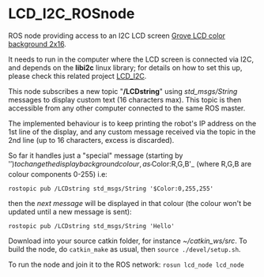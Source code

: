 # LCD_I2C_ROSnode
ROS node providing access to an I2C LCD screen [Grove LCD color background 2x16](https://www.seeedstudio.com/Grove-LCD-RGB-Backlight.html). 

It needs to run in the computer where the LCD screen is connected via I2C, and depends on the **libi2c** linux library; for details on how to set this up, please check this related project [LCD_I2C](https://github.com/mmata-gcu/LCD_I2C).

This node subscribes a new topic "**/LCDstring**" using _std_msgs/String_ messages to display custom text (16 characters max). This topic is then accessible from any other computer connected to the same ROS master.

The implemented behaviour is to keep printing the robot's IP address on the 1st line of the display, and any custom message received via the topic in the 2nd line (up to 16 characters, excess is discarded).

So far it handles just a "special" message (starting by '$') to change the display background colour, as _'$Color:R,G,B'_ (where R,G,B are colour components 0-255) i.e:

`rostopic pub /LCDstring std_msgs/String '$Color:0,255,255'`

then the _next message_ will be displayed in that colour (the colour won't be updated until a new message is sent):

`rostopic pub /LCDstring std_msgs/String 'Hello'`

Download into your source catkin folder, for instance _~/catkin_ws/src_. To build the node, do `catkin_make` as usual, then `source ./devel/setup.sh`. 

To run the node and join it to the ROS network: `rosun lcd_node lcd_node`
